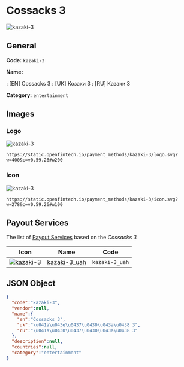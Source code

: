 
# Cossacks 3 
![kazaki-3](https://static.openfintech.io/payment_methods/kazaki-3/logo.svg?w=400&c=v0.59.26#w200)  

## General 
**Code:** `kazaki-3` 
 
**Name:** 
 
:	[EN] Cossacks 3 
:	[UK] Козаки 3 
:	[RU] Казаки 3 
 
**Category:** `entertainment` 
 

## Images 

### Logo 
![kazaki-3](https://static.openfintech.io/payment_methods/kazaki-3/logo.svg?w=400&c=v0.59.26#w200)  

```
https://static.openfintech.io/payment_methods/kazaki-3/logo.svg?w=400&c=v0.59.26#w200
```  

### Icon 
![kazaki-3](https://static.openfintech.io/payment_methods/kazaki-3/icon.svg?w=278&c=v0.59.26#w100)  

```
https://static.openfintech.io/payment_methods/kazaki-3/icon.svg?w=278&c=v0.59.26#w100
```  

## Payout Services 
 
The list of [Payout Services](/payout-services/) based on the _Cossacks 3_ 

|Icon|Name|Code| 
|:---:|:---:|:---:| 
|![kazaki-3](https://static.openfintech.io/payout_methods/kazaki-3/icon.png?w=278&c=v0.59.26#w40) |[kazaki-3_uah](/payout-services/kazaki-3_uah/)|`kazaki-3_uah`| 
 

## JSON Object 

```json
{
  "code":"kazaki-3",
  "vendor":null,
  "name":{
    "en":"Cossacks 3",
    "uk":"\u041a\u043e\u0437\u0430\u043a\u0438 3",
    "ru":"\u041a\u0430\u0437\u0430\u043a\u0438 3"
  },
  "description":null,
  "countries":null,
  "category":"entertainment"
}
```  
